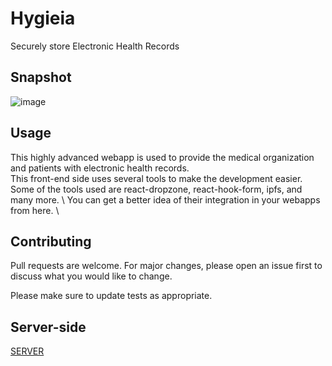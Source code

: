 # Hygieia
Securely store Electronic Health Records

## Snapshot
![image](https://user-images.githubusercontent.com/56764533/85941353-03bd3b00-b940-11ea-8ba8-837b6d33ac7a.png)

## Usage
This highly advanced webapp is used to provide the medical organization and patients with electronic health records.\
This front-end side uses several tools to make the development easier.\
Some of the tools used are react-dropzone, react-hook-form, ipfs, and many more. \ 
You can get a better idea of their integration in your webapps from here. \

## Contributing
Pull requests are welcome. For major changes, please open an issue first to discuss what you would like to change.

Please make sure to update tests as appropriate.

## Server-side
[SERVER](https://github.com/ayush-020198/hygieia-backend)
